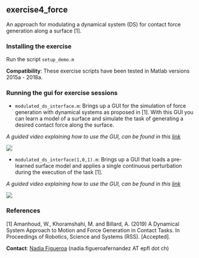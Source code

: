 ## exercise4_force
An approach for modulating a dynamical system (DS) for contact force generation along a surface [1].

### Installing the exercise
Run the script ```setup_demo.m```

**Compatibility**: These exercise scripts have been tested in Matlab versions 2015a - 2018a.

### Running the gui for exercise sessions
- ```modulated_ds_interface.m```: Brings up a GUI for the simulation of force generation with dynamical systems as proposed in [1]. With this GUI you can learn a model of a surface and simulate the task of generating a desired contact force along the surface.

*A guided video explaining how to use the GUI, can be found in this [link](https://youtu.be/jDcPaOUMwvI)*

[![](https://github.com/epfl-lasa/icra19-lfd-tutorial-exercises/blob/master/exercise4_force/img/force-ds-gui.png)](https://youtu.be/jDcPaOUMwvI)


- ```modulated_ds_interface(1,0,1).m```: Brings up a GUI that loads a pre-learned surface model and applies a single continuous perturbation during the execution of the task [1].

*A guided video explaining how to use the GUI, can be found in this [link](https://youtu.be/jDcPaOUMwvI)*

[![](https://github.com/epfl-lasa/icra19-lfd-tutorial-exercises/blob/master/exercise4_force/img/force-ds-gui-perturb.png)](https://youtu.be/jDcPaOUMwvI)


### References
[1] Amanhoud, W., Khoramshahi, M. and Billard, A. (2019) A Dynamical System Approach to Motion and Force Generation in Contact Tasks. In Proceedings of Robotics, Science and Systems (RSS). [Accepted]. 


**Contact**: [Nadia Figueroa](http://lasa.epfl.ch/people/member.php?SCIPER=238387) (nadia.figueroafernandez AT epfl dot ch)
